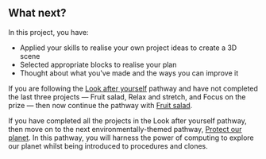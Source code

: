 ## What next?

In this project, you have:

+ Applied your skills to realise your own project ideas to create a 3D scene
+ Selected appropriate blocks to realise your plan
+ Thought about what you've made and the ways you can improve it

If you are following the [Look after yourself](https://projects.raspberrypi.org/en/raspberrypi/look-after-yourself) pathway and have not completed the last three projects — Fruit salad, Relax and stretch, and Focus on the prize — then now continue the pathway with [Fruit salad](https://projects.raspberrypi.org/en/projects/fruit-salad).

If you have completed all the projects in the Look after yourself pathway, then move on to the next environmentally-themed pathway, [Protect our planet](https://projects.raspberrypi.org/en/projects/protect-our-planet). In this pathway, you will harness the power of computing to explore our planet whilst being introduced to procedures and clones.
